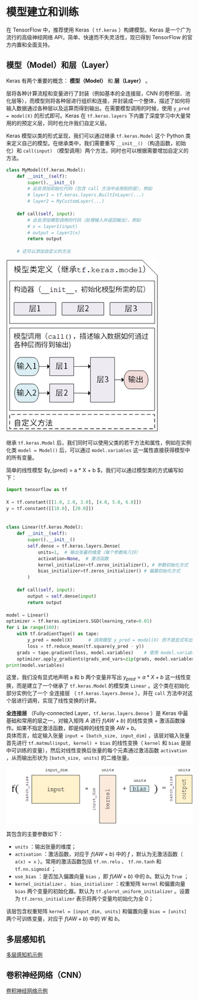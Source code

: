 # 模型建立和训练

在 TensorFlow 中，推荐使用 Keras（ `tf.keras` ）构建模型。Keras 是一个广为流行的高级神经网络 API，简单、快速而不失灵活性，现已得到 TensorFlow 的官方内置和全面支持。

## 模型（Model）和层（Layer）

Keras 有两个重要的概念： **模型（Model）** 和 **层（Layer）** 。

层将各种计算流程和变量进行了封装（例如基本的全连接层，CNN 的卷积层、池化层等），而模型则将各种层进行组织和连接，并封装成一个整体，描述了如何将输入数据通过各种层以及运算而得到输出。在需要模型调用的时候，使用 `y_pred = model(X)` 的形式即可。Keras 在 `tf.keras.layers` 下内置了深度学习中大量常用的的预定义层，同时也允许我们自定义层。

Keras 模型以类的形式呈现，我们可以通过继承 `tf.keras.Model` 这个 Python 类来定义自己的模型。在继承类中，我们需要重写 `__init__()` （构造函数，初始化）和 `call(input)` （模型调用）两个方法，同时也可以根据需要增加自定义的方法。

```python
class MyModel(tf.keras.Model):
    def __init__(self):
        super().__init__()     
        # 此处添加初始化代码（包含 call 方法中会用到的层），例如
        # layer1 = tf.keras.layers.BuiltInLayer(...)
        # layer2 = MyCustomLayer(...)

    def call(self, input):
        # 此处添加模型调用的代码（处理输入并返回输出），例如
        # x = layer1(input)
        # output = layer2(x)
        return output

    # 还可以添加自定义的方法
```

<img src="./imgs/model.png">

继承 `tf.keras.Model` 后，我们同时可以使用父类的若干方法和属性，例如在实例化类 `model = Model()` 后，可以通过 `model.variables` 这一属性直接获得模型中的所有变量。

简单的线性模型 $y_{pred} = a * X + b $，我们可以通过模型类的方式编写如下：

```python
import tensorflow as tf

X = tf.constant([[1.0, 2.0, 3.0], [4.0, 5.0, 6.0]])
y = tf.constant([[10.0], [20.0]])


class Linear(tf.keras.Model):
    def __init__(self):
        super().__init__()
        self.dense = tf.keras.layers.Dense(
            units=1,  # 输出张量的维度（每个参数有几份）
            activation=None,  # 激活函数
            kernel_initializer=tf.zeros_initializer(), # 参数初始化方式
            bias_initializer=tf.zeros_initializer() # 偏置初始化方式
        )

    def call(self, input):
        output = self.dense(input)
        return output

model = Linear()
optimizer = tf.keras.optimizers.SGD(learning_rate=0.01)
for i in range(100):
    with tf.GradientTape() as tape:
        y_pred = model(X)      # 调用模型 y_pred = model(X) 而不是显式写出 y_pred = a * X + b
        loss = tf.reduce_mean(tf.square(y_pred - y))
    grads = tape.gradient(loss, model.variables)    # 使用 model.variables 这一属性直接获得模型中的所有变量
    optimizer.apply_gradients(grads_and_vars=zip(grads, model.variables))
print(model.variables)
```

这里，我们没有显式地声明 a 和 b 两个变量并写出 $y_{pred} = a * X + b$ 这一线性变换，而是建立了一个继承了 `tf.keras.Model` 的模型类 `Linear` 。这个类在初始化部分实例化了一个 全连接层 （ `tf.keras.layers.Dense` ），并在 `call` 方法中对这个层进行调用，实现了线性变换的计算。

**全连接层** （Fully-connected Layer，`tf.keras.layers.Dense` ）是 Keras 中最基础和常用的层之一，对输入矩阵 $A$ 进行 $f(AW + b)$ 的线性变换 + 激活函数操作。如果不指定激活函数，即是纯粹的线性变换 $AW + b$。  
具体而言，给定输入张量 `input = [batch_size, input_dim]` ，该层对输入张量首先进行 `tf.matmul(input, kernel) + bias` 的线性变换（ `kernel` 和 `bias` 是层中可训练的变量），然后对线性变换后张量的每个元素通过激活函数 `activation` ，从而输出形状为 `[batch_size, units]` 的二维张量。

<img src="./imgs/dense.png">

其包含的主要参数如下：

+ `units` ：输出张量的维度；
+ `activation` ：激活函数，对应于 $f(AW + b)$ 中的 $f$ ，默认为无激活函数（ `a(x) = x` ）。常用的激活函数包括 `tf.nn.relu` 、 `tf.nn.tanh` 和 `tf.nn.sigmoid` ；
+ `use_bias` ：是否加入偏置向量 `bias` ，即 $f(AW + b)$ 中的 $b$。默认为 `True` ；
+ `kernel_initializer` 、 `bias_initializer` ：权重矩阵 `kernel` 和偏置向量 `bias` 两个变量的初始化器。默认为 `tf.glorot_uniform_initializer` 。设置为 `tf.zeros_initializer` 表示将两个变量均初始化为全 0；

该层包含权重矩阵 `kernel = [input_dim, units]` 和偏置向量 `bias = [units]`  两个可训练变量，对应于 $f(AW + b)$ 中的 $W$ 和 $b$。


## 多层感知机

[多层感知机示例](./MultilayerPerceptron.md)

## 卷积神经网络（CNN）

[卷积神经网络示例](./ConvolutionalNeuralNetwork.md)